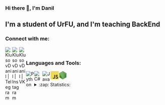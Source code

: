### Hi there 👋, I'm Danil

## I'm a student of UrFU, and I'm teaching BackEnd 

### Connect with me:

[<img align="left" alt="KlusovDanil | Telegram" width="22px" src="https://cdn-icons-png.flaticon.com/512/5968/5968804.png" />][telegram]
[<img align="left" alt="KlusovDanil | Instagram" width="22px" src="https://cdn-icons.flaticon.com/png/512/3955/premium/3955024.png?token=exp=1647541964~hmac=44574e2e0675311cfba7cd8d052e06b0" />][instagram]
[<img align="left" alt="KlusovDanil | VK" width="22px" src="https://cdn-icons.flaticon.com/png/512/3670/premium/3670055.png?token=exp=1647541919~hmac=0ffc5a8a4d7203e1eb96815c49d9d052" />][vk]

<br />

### Languages and Tools:

<img align="left" alt="Python" width="26px" src="https://cdn-icons-png.flaticon.com/512/5968/5968350.png" />
<img align="left" alt="C#" width="26px" src="https://cdn-icons-png.flaticon.com/512/6132/6132221.png" />
<img align="left" alt="Java" width="26px" src="https://cdn-icons.flaticon.com/png/512/3291/premium/3291669.png?token=exp=1647542006~hmac=d8ecdec7acc4ff501205f7c33db4fd5e" />
<img align="left" alt="JavaScript" width="26px" src="https://raw.githubusercontent.com/github/explore/80688e429a7d4ef2fca1e82350fe8e3517d3494d/topics/javascript/javascript.png" />
<img align="left" alt="Node.js" width="26px" src="https://raw.githubusercontent.com/github/explore/80688e429a7d4ef2fca1e82350fe8e3517d3494d/topics/nodejs/nodejs.png" />


<br />
<br />


<details>
  <summary>:zap: Statistics:</summary>
   <img align="left" alt="codeSTACKr's GitHub Stats" src="https://github-readme-stats.vercel.app/api/top-langs/?username=DanilKlus&langs_count=8&layout=compact" />
    <br />
    <img align="left" alt="codeSTACKr's GitHub Stats" src="https://github-readme-stats.vercel.app/api?username=DanilKlus&show_icons=true" />
</details>

[telegram]: https://t.me/djforjam
[instagram]: https://www.instagram.com/dj_jam.jpg/
[vk]: https://vk.com/id260884336
